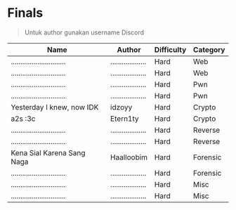 # Finals

> Untuk author gunakan username Discord

| Name                          | Author              | Difficulty | Category |
| ----------------------------- | ------------------- | ---------- | -------- |
| ............................. | ................... | Hard       | Web      |
| ............................. | ................... | Hard       | Web      |
| ............................. | ................... | Hard       | Pwn      |
| ............................. | ................... | Hard       | Pwn      |
| Yesterday I knew, now IDK     | idzoyy              | Hard       | Crypto   |
| a2s :3c                       | Etern1ty            | Hard       | Crypto   |
| ............................. | ................... | Hard       | Reverse  |
| ............................. | ................... | Hard       | Reverse  |
| Kena Sial Karena Sang Naga    | Haalloobim          | Hard       | Forensic |
| ............................. | ................... | Hard       | Forensic |
| ............................. | ................... | Hard       | Misc     |
| ............................. | ................... | Hard       | Misc     |
